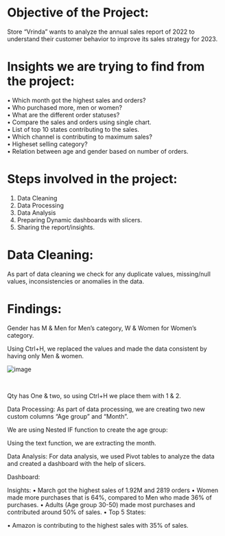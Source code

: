 
# Objective of the Project:
Store “Vrinda” wants to analyze the annual sales report of 2022 to understand their customer behavior to improve its sales strategy for 2023.

# Insights we are trying to find from the project:
•	Which month got the highest sales and orders? <br>
•	Who purchased more, men or women? <br>
•	What are the different order statuses? <br>
•	Compare the sales and orders using single chart. <br>
•	List of top 10 states contributing to the sales. <br>
•	Which channel is contributing to maximum sales? <br>
•	Higheset selling category? <br>
•	Relation between age and gender based on number of orders.

# Steps involved in the project:
1.	Data Cleaning <br>
2.	Data Processing <br>
3.	Data Analysis <br>
4.	Preparing Dynamic dashboards with slicers. <br>
5.	Sharing the report/insights. <br>

# Data Cleaning:
As part of data cleaning we check for any duplicate values, missing/null values, inconsistencies or anomalies in the data.
<br>

# Findings:<br>
Gender has M & Men for Men’s category, W & Women for Women’s category. <br>

Using Ctrl+H, we replaced  the values and made the data consistent by having only Men & women. <br>

![image](https://github.com/user-attachments/assets/2c7f7b4a-c9f8-4a84-9bfb-0e962f438a85)

<br>
 
Qty has One & two, so using Ctrl+H we place them with 1 & 2.

 


Data Processing:
As part of data processing, we are creating two new custom columns “Age group” and “Month”.

We are using Nested IF function to create the age group:
 

Using the text function, we are extracting the month.
 
Data Analysis: For data analysis, we used Pivot tables to analyze the data and created a dashboard with the help of slicers.

 

Dashboard:
 


Insights:
•	March got the highest sales of 1.92M and 2819 orders
•	Women made more purchases that is 64%, compared to Men who made 36% of purchases.
•	Adults (Age group 30-50) made most purchases and contributed around 50% of sales.
•	Top 5 States:

 

•	Amazon is contributing to the highest sales with 35% of sales.



